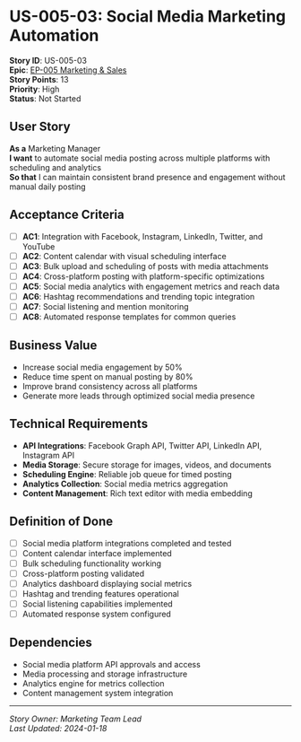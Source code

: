 # US-005-03: Social Media Marketing Automation

**Story ID**: US-005-03  
**Epic**: [EP-005 Marketing & Sales](../epics/EP-005-Marketing-Sales.md)  
**Story Points**: 13  
**Priority**: High  
**Status**: Not Started  

## User Story

**As a** Marketing Manager  
**I want** to automate social media posting across multiple platforms with scheduling and analytics  
**So that** I can maintain consistent brand presence and engagement without manual daily posting

## Acceptance Criteria

- [ ] **AC1**: Integration with Facebook, Instagram, LinkedIn, Twitter, and YouTube
- [ ] **AC2**: Content calendar with visual scheduling interface
- [ ] **AC3**: Bulk upload and scheduling of posts with media attachments
- [ ] **AC4**: Cross-platform posting with platform-specific optimizations
- [ ] **AC5**: Social media analytics with engagement metrics and reach data
- [ ] **AC6**: Hashtag recommendations and trending topic integration
- [ ] **AC7**: Social listening and mention monitoring
- [ ] **AC8**: Automated response templates for common queries

## Business Value

- Increase social media engagement by 50%
- Reduce time spent on manual posting by 80%
- Improve brand consistency across all platforms
- Generate more leads through optimized social media presence

## Technical Requirements

- **API Integrations**: Facebook Graph API, Twitter API, LinkedIn API, Instagram API
- **Media Storage**: Secure storage for images, videos, and documents
- **Scheduling Engine**: Reliable job queue for timed posting
- **Analytics Collection**: Social media metrics aggregation
- **Content Management**: Rich text editor with media embedding

## Definition of Done

- [ ] Social media platform integrations completed and tested
- [ ] Content calendar interface implemented
- [ ] Bulk scheduling functionality working
- [ ] Cross-platform posting validated
- [ ] Analytics dashboard displaying social metrics
- [ ] Hashtag and trending features operational
- [ ] Social listening capabilities implemented
- [ ] Automated response system configured

## Dependencies

- Social media platform API approvals and access
- Media processing and storage infrastructure
- Analytics engine for metrics collection
- Content management system integration

---

*Story Owner: Marketing Team Lead*  
*Last Updated: 2024-01-18*